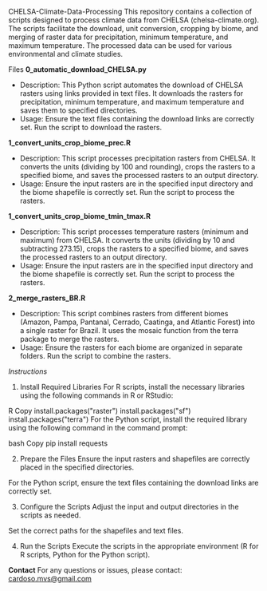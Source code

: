 CHELSA-Climate-Data-Processing
This repository contains a collection of scripts designed to process climate data from CHELSA (chelsa-climate.org). The scripts facilitate the download, unit conversion, cropping by biome, and merging of raster data for precipitation, minimum temperature, and maximum temperature. The processed data can be used for various environmental and climate studies.

Files
**0_automatic_download_CHELSA.py**
- Description: This Python script automates the download of CHELSA rasters using links provided in text files. It downloads the rasters for precipitation, minimum temperature, and maximum temperature and saves them to specified directories.
- Usage: Ensure the text files containing the download links are correctly set. Run the script to download the rasters.

**1_convert_units_crop_biome_prec.R**
- Description: This script processes precipitation rasters from CHELSA. It converts the units (dividing by 100 and rounding), crops the rasters to a specified biome, and saves the processed rasters to an output directory.
- Usage: Ensure the input rasters are in the specified input directory and the biome shapefile is correctly set. Run the script to process the rasters.

**1_convert_units_crop_biome_tmin_tmax.R**
- Description: This script processes temperature rasters (minimum and maximum) from CHELSA. It converts the units (dividing by 10 and subtracting 273.15), crops the rasters to a specified biome, and saves the processed rasters to an output directory.
- Usage: Ensure the input rasters are in the specified input directory and the biome shapefile is correctly set. Run the script to process the rasters.

**2_merge_rasters_BR.R**
- Description: This script combines rasters from different biomes (Amazon, Pampa, Pantanal, Cerrado, Caatinga, and Atlantic Forest) into a single raster for Brazil. It uses the mosaic function from the terra package to merge the rasters.
- Usage: Ensure the rasters for each biome are organized in separate folders. Run the script to combine the rasters.

*Instructions*
1. Install Required Libraries
For R scripts, install the necessary libraries using the following commands in R or RStudio:

R
Copy
install.packages("raster")
install.packages("sf")
install.packages("terra")
For the Python script, install the required library using the following command in the command prompt:

bash
Copy
pip install requests

2. Prepare the Files
Ensure the input rasters and shapefiles are correctly placed in the specified directories.

For the Python script, ensure the text files containing the download links are correctly set.

3. Configure the Scripts
Adjust the input and output directories in the scripts as needed.

Set the correct paths for the shapefiles and text files.

4. Run the Scripts
Execute the scripts in the appropriate environment (R for R scripts, Python for the Python script).

**Contact**
For any questions or issues, please contact: cardoso.mvs@gmail.com

